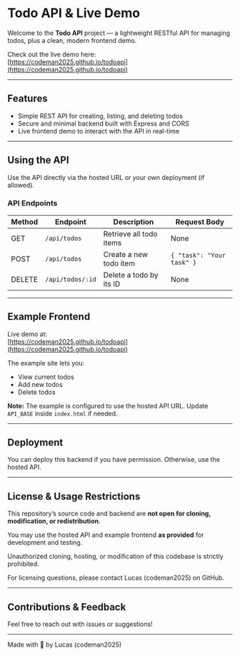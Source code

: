 # Todo API & Live Demo

Welcome to the **Todo API** project — a lightweight RESTful API for managing todos, plus a clean, modern frontend demo.

Check out the live demo here:  
[https://codeman2025.github.io/todoapi](https://codeman2025.github.io/todoapi)

---

## Features

- Simple REST API for creating, listing, and deleting todos  
- Secure and minimal backend built with Express and CORS  
- Live frontend demo to interact with the API in real-time

---

## Using the API

Use the API directly via the hosted URL or your own deployment (if allowed).

### API Endpoints

| Method | Endpoint           | Description              | Request Body               |
|--------|--------------------|--------------------------|----------------------------|
| GET    | `/api/todos`       | Retrieve all todo items  | None                       |
| POST   | `/api/todos`       | Create a new todo item   | `{ "task": "Your task" }`  |
| DELETE | `/api/todos/:id`   | Delete a todo by its ID  | None                       |

---

## Example Frontend

Live demo at:  
[https://codeman2025.github.io/todoapi](https://codeman2025.github.io/todoapi)

The example site lets you:

- View current todos  
- Add new todos  
- Delete todos  

**Note:** The example is configured to use the hosted API URL. Update `API_BASE` inside `index.html` if needed.

---

## Deployment

You can deploy this backend if you have permission. Otherwise, use the hosted API.

---

## License & Usage Restrictions

This repository’s source code and backend are **not open for cloning, modification, or redistribution**.

You may use the hosted API and example frontend **as provided** for development and testing.

Unauthorized cloning, hosting, or modification of this codebase is strictly prohibited.

For licensing questions, please contact Lucas (codeman2025) on GitHub.

---

## Contributions & Feedback

Feel free to reach out with issues or suggestions!

---

Made with 💙 by Lucas (codeman2025)
